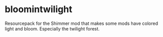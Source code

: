 # bloomintwilight

Resourcepack for the Shimmer mod that makes some mods have colored light and bloom. Especially the twilight forest.
